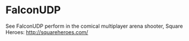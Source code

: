 FalconUDP
=========

See FalconUDP perform in the comical multiplayer arena shooter, Square Heroes: http://squareheroes.com/
